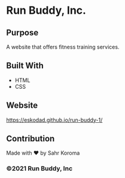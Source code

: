 # Run Buddy, Inc.

## Purpose
A website that offers fitness training services.

## Built With
* HTML
* CSS

## Website
https://eskodad.github.io/run-buddy-1/

## Contribution
Made with ❤️ by Sahr Koroma

### ©️2021 Run Buddy, Inc
